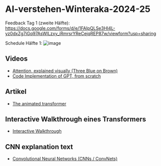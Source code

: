 # AI-verstehen-Winteraka-2024-25
Feedback Tag 1 (zweite Hälfte): https://docs.google.com/forms/d/e/1FAIpQLSe3HI4L-yz0dxZg7iGq97AsWlLzxy_iRmrsrYReCejqREP87w/viewform?usp=sharing

Schedule Hälfte 1:
![image](https://github.com/user-attachments/assets/c3806bba-053f-4f33-8883-3ab4a20ed82f)



## Videos

- [Attention, explained visually (Three Blue on Brown)](https://www.youtube.com/watch?v=eMlx5fFNoYc&t=269s)
- [Code Implementation of GPT, from scratch](https://www.youtube.com/watch?v=kCc8FmEb1nY)

## Artikel

- [The animated transformer](https://prvnsmpth.github.io/animated-transformer/)

## Interactive Walkthrough eines Transformers

- [Interactive Walkthrough](https://bbycroft.net/llm)

## CNN explanation text

- [Convolutional Neural Networks (CNNs / ConvNets)](https://cs231n.github.io/convolutional-networks)

